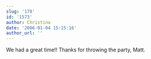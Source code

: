 ```yaml
---
slug: '178'
id: '1573'
author: Christina
date: '2006-01-04 15:15:16'
author_url: ''
---
```

We had a great time!!  Thanks for throwing the party, Matt.
